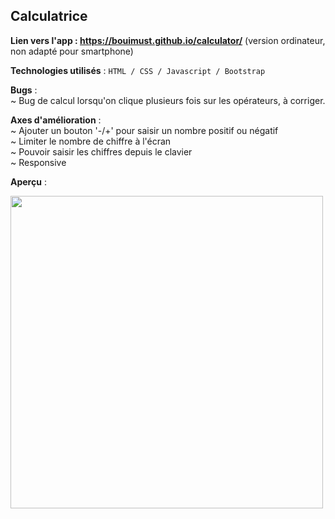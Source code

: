 ## Calculatrice
  
**Lien vers l'app : https://bouimust.github.io/calculator/** (version ordinateur, non adapté pour smartphone)

**Technologies utilisés** :
``HTML / CSS / Javascript / Bootstrap``

**Bugs** :  
~ Bug de calcul lorsqu'on clique plusieurs fois sur les opérateurs, à corriger.  
  
**Axes d'amélioration** :  
~ Ajouter un bouton '-/+' pour saisir un nombre positif ou négatif  
~ Limiter le nombre de chiffre à l'écran  
~ Pouvoir saisir les chiffres depuis le clavier  
~ Responsive   

**Aperçu** :  
  
<img src="https://i.ibb.co/1XvYGz3/calculator.png" width="500px">